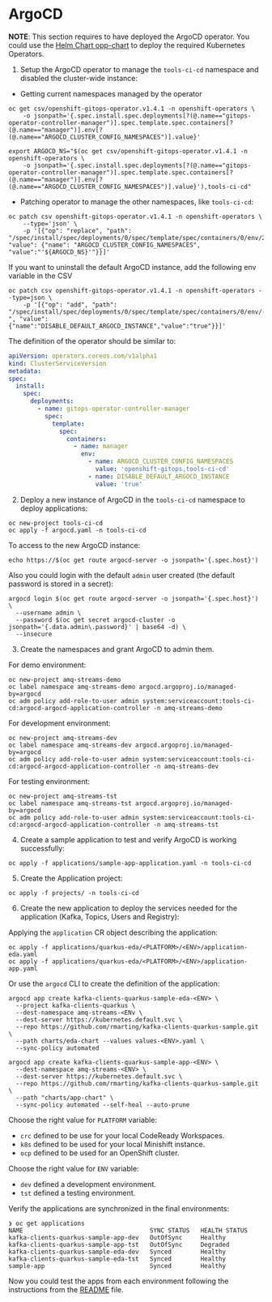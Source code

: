 # ArgoCD

**NOTE**: This section requires to have deployed the ArgoCD operator. You could use the
[Helm Chart opp-chart](../charts/opp-chart) to deploy the required Kubernetes Operators.

1. Setup the ArgoCD operator to manage the `tools-ci-cd` namespace and disabled the 
cluster-wide instance:

* Getting current namespaces managed by the operator

```shell
oc get csv/openshift-gitops-operator.v1.4.1 -n openshift-operators \
    -o jsonpath='{.spec.install.spec.deployments[?(@.name=="gitops-operator-controller-manager")].spec.template.spec.containers[?(@.name=="manager")].env[?(@.name=="ARGOCD_CLUSTER_CONFIG_NAMESPACES")].value}'

export ARGOCD_NS="$(oc get csv/openshift-gitops-operator.v1.4.1 -n openshift-operators \
    -o jsonpath='{.spec.install.spec.deployments[?(@.name=="gitops-operator-controller-manager")].spec.template.spec.containers[?(@.name=="manager")].env[?(@.name=="ARGOCD_CLUSTER_CONFIG_NAMESPACES")].value}'),tools-ci-cd"
```

* Patching operator to manage the other namespaces, like `tools-ci-cd`:

```shell
oc patch csv openshift-gitops-operator.v1.4.1 -n openshift-operators \
    --type='json' \
    -p '[{"op": "replace", "path": "/spec/install/spec/deployments/0/spec/template/spec/containers/0/env/22", "value": {"name": "ARGOCD_CLUSTER_CONFIG_NAMESPACES", "value":"'${ARGOCD_NS}'"}}]'
```

If you want to uninstall the default ArgoCD instance, add the following env variable in the CSV

```shell
oc patch csv openshift-gitops-operator.v1.4.1 -n openshift-operators --type=json \
    -p '[{"op": "add", "path": "/spec/install/spec/deployments/0/spec/template/spec/containers/0/env/-", "value": {"name":"DISABLE_DEFAULT_ARGOCD_INSTANCE","value":"true"}}]'
```

The definition of the operator should be similar to:

```yaml
apiVersion: operators.coreos.com/v1alpha1
kind: ClusterServiceVersion
metadata:
spec:
  install:
    spec:
      deployments:
        - name: gitops-operator-controller-manager
          spec:
            template:
              spec:
                containers:
                  - name: manager
                    env:
                      - name: ARGOCD_CLUSTER_CONFIG_NAMESPACES
                        value: 'openshift-gitops,tools-ci-cd'
                      - name: DISABLE_DEFAULT_ARGOCD_INSTANCE
                        value: 'true'
```

2. Deploy a new instance of ArgoCD in the `tools-ci-cd` namespace to deploy applications:

```shell
oc new-project tools-ci-cd
oc apply -f argocd.yaml -n tools-ci-cd
```

To access to the new ArgoCD instance:

```shell
echo https://$(oc get route argocd-server -o jsonpath='{.spec.host}')
```

Also you could login with the default `admin` user created (the default password is stored in a secret):

```shell
argocd login $(oc get route argocd-server -o jsonpath='{.spec.host}') \
  --username admin \
  --password $(oc get secret argocd-cluster -o jsonpath='{.data.admin\.password}' | base64 -d) \
  --insecure
```

3. Create the namespaces and grant ArgoCD to admin them.

For demo environment:

```shell
oc new-project amq-streams-demo
oc label namespace amq-streams-demo argocd.argoproj.io/managed-by=argocd
oc adm policy add-role-to-user admin system:serviceaccount:tools-ci-cd:argocd-argocd-application-controller -n amq-streams-demo
```


For development environment:

```shell
oc new-project amq-streams-dev
oc label namespace amq-streams-dev argocd.argoproj.io/managed-by=argocd
oc adm policy add-role-to-user admin system:serviceaccount:tools-ci-cd:argocd-argocd-application-controller -n amq-streams-dev
```

For testing environment:

```shell
oc new-project amq-streams-tst
oc label namespace amq-streams-tst argocd.argoproj.io/managed-by=argocd
oc adm policy add-role-to-user admin system:serviceaccount:tools-ci-cd:argocd-argocd-application-controller -n amq-streams-tst
```

4. Create a sample application to test and verify ArgoCD is working successfully:

```shell
oc apply -f applications/sample-app-application.yaml -n tools-ci-cd
```

5. Create the Application project:

```shell
oc apply -f projects/ -n tools-ci-cd
```

6. Create the new application to deploy the services needed for the application (Kafka, Topics, Users and Registry):

Applying the `application` CR object describing the application:

```shell
oc apply -f applications/quarkus-eda/<PLATFORM>/<ENV>/application-eda.yaml
oc apply -f applications/quarkus-eda/<PLATFORM>/<ENV>/application-app.yaml
```

Or use the `argocd` CLI to create the definition of the application:

```shell
argocd app create kafka-clients-quarkus-sample-eda-<ENV> \
  --project kafka-clients-quarkus \
  --dest-namespace amq-streams-<ENv \
  --dest-server https://kubernetes.default.svc \
  --repo https://github.com/rmarting/kafka-clients-quarkus-sample.git \
  --path charts/eda-chart --values values-<ENV>.yaml \
  --sync-policy automated

argocd app create kafka-clients-quarkus-sample-app-<ENV> \
  --dest-namespace amq-streams-<ENV> \
  --dest-server https://kubernetes.default.svc \
  --repo https://github.com/rmarting/kafka-clients-quarkus-sample.git \
  --path "charts/app-chart" \
  --sync-policy automated --self-heal --auto-prune
```

Choose the right value for `PLATFORM` variable:

* `crc` defined to be use for your local CodeReady Workspaces.
* `k8s` defined to be used for your local Minishift instance.
* `ocp` defined to be used for an OpenShift cluster.

Choose the right value for `ENV` variable:

* `dev` defined a development environment.
* `tst` defined a testing environment.

Verify the applications are synchronized in the final environments:

```shell
❯ oc get applications
NAME                                   SYNC STATUS   HEALTH STATUS
kafka-clients-quarkus-sample-app-dev   OutOfSync     Healthy
kafka-clients-quarkus-sample-app-tst   OutOfSync     Degraded
kafka-clients-quarkus-sample-eda-dev   Synced        Healthy
kafka-clients-quarkus-sample-eda-tst   Synced        Healthy
sample-app                             Synced        Healthy
```

Now you could test the apps from each environment following the instructions from
the [README](../README.md) file.
